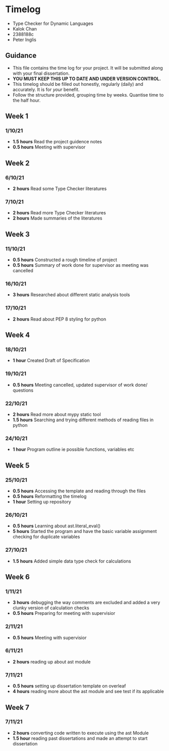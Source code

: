 # Timelog

* Type Checker for Dynamic Languages
* Kalok Chan
* 2388188c
* Peter Inglis

## Guidance

* This file contains the time log for your project. It will be submitted along with your final dissertation.
* **YOU MUST KEEP THIS UP TO DATE AND UNDER VERSION CONTROL.**
* This timelog should be filled out honestly, regularly (daily) and accurately. It is for *your* benefit.
* Follow the structure provided, grouping time by weeks.  Quantise time to the half hour.

## Week 1 

### 1/10/21
* **1.5 hours** Read the project guidence notes
* **0.5 hours** Meeting with supervisor 

## Week 2

### 6/10/21 
* **2 hours** Read some Type Checker literatures
### 7/10/21 
* **2 hours** Read more Type Checker literatures
* **2 hours** Made summaries of the literatures

## Week 3

### 11/10/21 
* **0.5 hours** Constructed a rough timeline of project
*  **0.5 hours** Summary of work done for supervisor as meeting was cancelled
### 16/10/21 
* **3 hours** Researched about different static analysis tools
### 17/10/21 
* **2 hours** Read about PEP 8 styling for python

## Week 4

### 18/10/21 
* **1 hour** Created Draft of Specification
### 19/10/21
* **0.5 hours** Meeting cancelled, updated supervisor of work done/ questions
### 22/10/21
* **2 hours** Read more about mypy static tool
* **1.5 hours** Searching and trying different methods of reading files in python
### 24/10/21 
* **1 hour** Program outline ie possible functions, variables etc

## Week 5

### 25/10/21
* **0.5 hours** Accessing the template and reading through the files
* **0.5 hours** Reformatting the timelog
* **1 hour** Setting up repository
### 26/10/21
* **0.5 hours** Learning about ast.literal_eval()
* **5 hours** Started the program and have the basic variable assignment checking for duplicate variables
### 27/10/21
* **1.5 hours** Added simple data type check for calculations

## Week 6

### 1/11/21
* **3 hours** debugging the way comments are excluded and added a very clunky version of calculation checks
* **0.5 hours** Preparing for meeting with supervisior
### 2/11/21
* **0.5 hours** Meeting with supervisior
### 6/11/21
* **2 hours** reading up about ast module
### 7/11/21
* **0.5 hours** setting up dissertation template on overleaf  
* **4 hours** reading more about the ast module and see test if its applicable

## Week 7
### 7/11/21
* **2 hours** converting code written to execute using the ast Module
* **1.5 hour** reading past dissertations and made an attempt to start dissertation